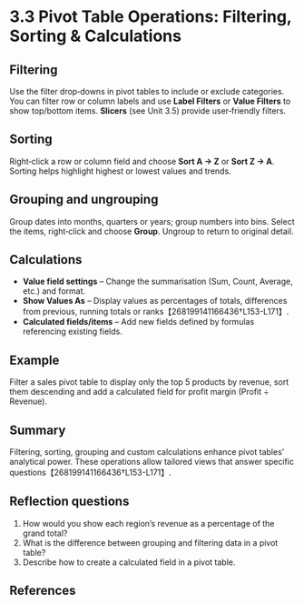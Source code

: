 # 3.3 Pivot Table Operations: Filtering, Sorting & Calculations

## Filtering

Use the filter drop‑downs in pivot tables to include or exclude categories. You can filter row or column labels and use **Label Filters** or **Value Filters** to show top/bottom items. **Slicers** (see Unit 3.5) provide user‑friendly filters.

## Sorting

Right‑click a row or column field and choose **Sort A → Z** or **Sort Z → A**. Sorting helps highlight highest or lowest values and trends.

## Grouping and ungrouping

Group dates into months, quarters or years; group numbers into bins. Select the items, right‑click and choose **Group**. Ungroup to return to original detail.

## Calculations

* **Value field settings** – Change the summarisation (Sum, Count, Average, etc.) and format.
* **Show Values As** – Display values as percentages of totals, differences from previous, running totals or ranks【268199141166436†L153-L171】.
* **Calculated fields/items** – Add new fields defined by formulas referencing existing fields.

## Example

Filter a sales pivot table to display only the top 5 products by revenue, sort them descending and add a calculated field for profit margin (Profit ÷ Revenue).

## Summary

Filtering, sorting, grouping and custom calculations enhance pivot tables’ analytical power. These operations allow tailored views that answer specific questions【268199141166436†L153-L171】.

## Reflection questions

1. How would you show each region’s revenue as a percentage of the grand total?
2. What is the difference between grouping and filtering data in a pivot table?
3. Describe how to create a calculated field in a pivot table.

## References

[^1]: Microsoft support description of pivot table operations【268199141166436†L153-L171】.
